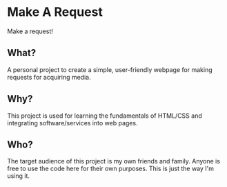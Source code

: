 # Make A Request
Make a request!

## What?
A personal project to create a simple, user-friendly webpage for making requests for acquiring media.

## Why?
This project is used for learning the fundamentals of HTML/CSS and integrating software/services into web pages.

## Who?
The target audience of this project is my own friends and family. Anyone is free to use the code here for their own purposes.
This is just the way I'm using it.

